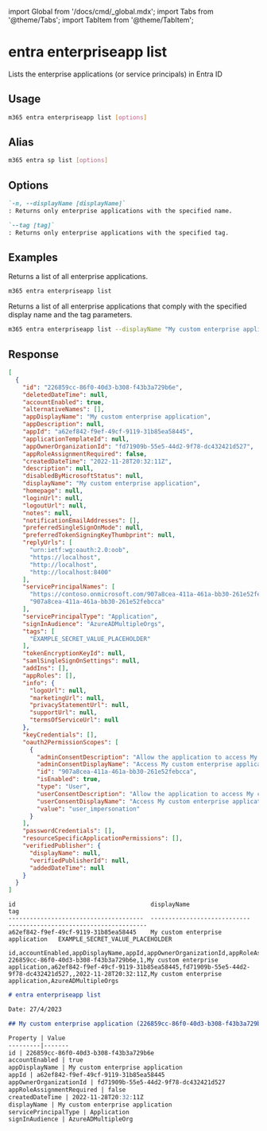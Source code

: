 <!-- DISCLAIMER: All secrets, passwords, and sensitive values in this document are examples only and not real credentials. -->
import Global from '/docs/cmd/_global.mdx';
import Tabs from '@theme/Tabs';
import TabItem from '@theme/TabItem';

# entra enterpriseapp list

Lists the enterprise applications (or service principals) in Entra ID

## Usage

```sh
m365 entra enterpriseapp list [options]
```

## Alias

```sh
m365 entra sp list [options]
```

## Options

```md definition-list
`-n, --displayName [displayName]`
: Returns only enterprise applications with the specified name.

`--tag [tag]`
: Returns only enterprise applications with the specified tag.
```

<Global />

## Examples

Returns a list of all enterprise applications.

```sh
m365 entra enterpriseapp list
```

Returns a list of all enterprise applications that comply with the specified display name and the tag parameters.

```sh
m365 entra enterpriseapp list --displayName "My custom enterprise application" --tag "EXAMPLE_SECRET_VALUE_PLACEHOLDER"
```

## Response

<Tabs>
  <TabItem value="JSON">

  ```json
  [
    {
      "id": "226859cc-86f0-40d3-b308-f43b3a729b6e",
      "deletedDateTime": null,
      "accountEnabled": true,
      "alternativeNames": [],
      "appDisplayName": "My custom enterprise application",
      "appDescription": null,
      "appId": "a62ef842-f9ef-49cf-9119-31b85ea58445",
      "applicationTemplateId": null,
      "appOwnerOrganizationId": "fd71909b-55e5-44d2-9f78-dc432421d527",
      "appRoleAssignmentRequired": false,
      "createdDateTime": "2022-11-28T20:32:11Z",
      "description": null,
      "disabledByMicrosoftStatus": null,
      "displayName": "My custom enterprise application",
      "homepage": null,
      "loginUrl": null,
      "logoutUrl": null,
      "notes": null,
      "notificationEmailAddresses": [],
      "preferredSingleSignOnMode": null,
      "preferredTokenSigningKeyThumbprint": null,
      "replyUrls": [
        "urn:ietf:wg:oauth:2.0:oob",
        "https://localhost",
        "http://localhost",
        "http://localhost:8400"
      ],
      "servicePrincipalNames": [
        "https://contoso.onmicrosoft.com/907a8cea-411a-461a-bb30-261e52febcca",
        "907a8cea-411a-461a-bb30-261e52febcca"
      ],
      "servicePrincipalType": "Application",
      "signInAudience": "AzureADMultipleOrgs",
      "tags": [
        "EXAMPLE_SECRET_VALUE_PLACEHOLDER"
      ],
      "tokenEncryptionKeyId": null,
      "samlSingleSignOnSettings": null,
      "addIns": [],
      "appRoles": [],
      "info": {
        "logoUrl": null,
        "marketingUrl": null,
        "privacyStatementUrl": null,
        "supportUrl": null,
        "termsOfServiceUrl": null
      },
      "keyCredentials": [],
      "oauth2PermissionScopes": [
        {
          "adminConsentDescription": "Allow the application to access My custom enterprise application on behalf of the signed-in user.",
          "adminConsentDisplayName": "Access My custom enterprise application",
          "id": "907a8cea-411a-461a-bb30-261e52febcca",
          "isEnabled": true,
          "type": "User",
          "userConsentDescription": "Allow the application to access My custom enterprise application on your behalf.",
          "userConsentDisplayName": "Access My custom enterprise application",
          "value": "user_impersonation"
        }
      ],
      "passwordCredentials": [],
      "resourceSpecificApplicationPermissions": [],
      "verifiedPublisher": {
        "displayName": null,
        "verifiedPublisherId": null,
        "addedDateTime": null
      }
    }
  ]
  ```

  </TabItem>
  <TabItem value="Text">

  ```text
  id                                      displayName                   tag
  --------------------------------------  ----------------------------  ---------------------------------------
  a62ef842-f9ef-49cf-9119-31b85ea58445    My custom enterprise application   EXAMPLE_SECRET_VALUE_PLACEHOLDER
  ```

  </TabItem>
  <TabItem value="CSV">

  ```csv
  id,accountEnabled,appDisplayName,appId,appOwnerOrganizationId,appRoleAssignmentRequired,createdDateTime,displayName,servicePrincipalType,signInAudience
  226859cc-86f0-40d3-b308-f43b3a729b6e,1,My custom enterprise application,a62ef842-f9ef-49cf-9119-31b85ea58445,fd71909b-55e5-44d2-9f78-dc432421d527,,2022-11-28T20:32:11Z,My custom enterprise application,AzureADMultipleOrgs
  ```
    
  </TabItem>
  <TabItem value="Markdown">

  ```md
  # entra enterpriseapp list

  Date: 27/4/2023

  ## My custom enterprise application (226859cc-86f0-40d3-b308-f43b3a729b6e)

  Property | Value
  ---------|-------
  id | 226859cc-86f0-40d3-b308-f43b3a729b6e
  accountEnabled | true
  appDisplayName | My custom enterprise application
  appId | a62ef842-f9ef-49cf-9119-31b85ea58445
  appOwnerOrganizationId | fd71909b-55e5-44d2-9f78-dc432421d527
  appRoleAssignmentRequired | false
  createdDateTime | 2022-11-28T20:32:11Z
  displayName | My custom enterprise application
  servicePrincipalType | Application
  signInAudience | AzureADMultipleOrg
  ```

  </TabItem>
</Tabs>
